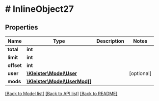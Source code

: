 # # InlineObject27

## Properties

Name | Type | Description | Notes
------------ | ------------- | ------------- | -------------
**total** | **int** |  |
**limit** | **int** |  |
**offset** | **int** |  |
**user** | [**\Kleister\Model\User**](User.md) |  | [optional]
**mods** | [**\Kleister\Model\UserMod[]**](UserMod.md) |  |

[[Back to Model list]](../../README.md#models) [[Back to API list]](../../README.md#endpoints) [[Back to README]](../../README.md)

